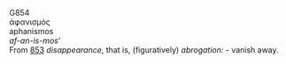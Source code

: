 <body>
  <p>G854<br>  ἀφανισμός  <br> aphanismos  <br><i>af-an-is-mos‘ </i><br>From <a href="g0853.htm">853</a>  <i>disappearance</i>, that is, (figuratively) <i>abrogation:</i> - vanish away.<br></p>
 </body>